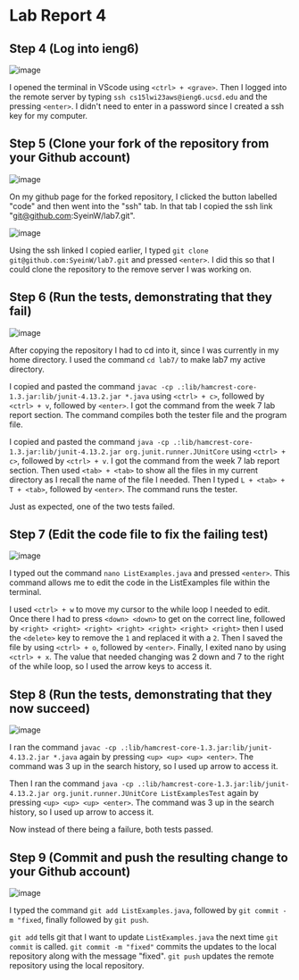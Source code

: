 # Lab Report 4

## Step 4 (Log into ieng6)
![image](https://user-images.githubusercontent.com/113940184/221774084-7ebe2f3c-8142-4145-9d11-d0b93079d68b.png)

I opened the terminal in VScode using `<ctrl> + <grave>`. Then I logged into the remote server by typing `ssh cs15lwi23aws@ieng6.ucsd.edu` and the pressing `<enter>`. I didn't need to enter in a password since I created a ssh key for my computer. 


## Step 5 (Clone your fork of the repository from your Github account)
![image](https://user-images.githubusercontent.com/113940184/221775444-83cc423d-b7a1-4bbf-8299-838eb81f2a5b.png)

On my github page for the forked repository, I clicked the button labelled "code" and then went into the "ssh" tab. In that tab I copied the ssh link "git@github.com:SyeinW/lab7.git". 

![image](https://user-images.githubusercontent.com/113940184/221774093-e1d36b88-528f-467c-ba8a-95c8acf3dc70.png)

Using the ssh linked I copied earlier, I typed `git clone git@github.com:SyeinW/lab7.git` and pressed `<enter>`. I did this so that I could clone the repository to the remove server I was working on. 


## Step 6 (Run the tests, demonstrating that they fail)
![image](https://user-images.githubusercontent.com/113940184/221774464-d0d0d81b-86ee-459f-8306-4468c22dd20a.png)

After copying the repository I had to cd into it, since I was currently in my home directory. I used the command `cd lab7/` to make lab7 my active directory. 

I copied and pasted the command `javac -cp .:lib/hamcrest-core-1.3.jar:lib/junit-4.13.2.jar *.java` using `<ctrl> + c>`, followed by `<ctrl> + v`, followed by `<enter>`. I got the command from the week 7 lab report section. The command compiles both the tester file and the program file.

I copied and pasted the command `java -cp .:lib/hamcrest-core-1.3.jar:lib/junit-4.13.2.jar org.junit.runner.JUnitCore` using `<ctrl> + c>`, followed by `<ctrl> + v`. I got the command from the week 7 lab report section. Then used `<tab> + <tab>` to show all the files in my current directory as I recall the name of the file I needed. Then I typed `L + <tab> + T + <tab>`, followed by `<enter>`. The command runs the tester. 

Just as expected, one of the two tests failed.


## Step 7 (Edit the code file to fix the failing test)
![image](https://user-images.githubusercontent.com/113940184/221776555-67f7796d-8d3d-43a0-abe5-0c8d40312d6d.png)

I typed out the command `nano ListExamples.java` and pressed `<enter>`. This command allows me to edit the code in the ListExamples file within the terminal. 

I used `<ctrl> + w` to move my cursor to the while loop I needed to edit. Once there I had to press `<down> <down>` to get on the correct line, followed by ```<right> <right> <right> <right> <right> <right> <right>``` then I used the `<delete>` key to remove the `1` and replaced it with a `2`. Then I saved the file by using ```<ctrl> + o```, followed by `<enter>`. Finally, I exited nano by using `<ctrl> + x`.
The value that needed changing was 2 down and 7 to the right of the while loop, so I used the arrow keys to access it.


## Step 8 (Run the tests, demonstrating that they now succeed)
![image](https://user-images.githubusercontent.com/113940184/221776664-5273a8cb-d1bf-425a-a254-c3f57497dec1.png)

I ran the command `javac -cp .:lib/hamcrest-core-1.3.jar:lib/junit-4.13.2.jar *.java` again by pressing `<up> <up> <up> <enter>`. The command was 3 up in the search history, so I used up arrow to access it.

Then I ran the command `java -cp .:lib/hamcrest-core-1.3.jar:lib/junit-4.13.2.jar org.junit.runner.JUnitCore ListExamplesTest` again by pressing ```<up> <up> <up> <enter>```. The command was 3 up in the search history, so I used up arrow to access it.

Now instead of there being a failure, both tests passed.


## Step 9 (Commit and push the resulting change to your Github account)
![image](https://user-images.githubusercontent.com/113940184/221777071-74872c3e-465a-4a76-9b8d-e7030c4027ae.png)

I typed the command `git add ListExamples.java`, followed by `git commit -m "fixed`, finally followed by `git push`.

`git add` tells git that I want to update `ListExamples.java` the next time `git commit` is called. `git commit -m "fixed"` commits the updates to the local repository along with the message "fixed". `git push` updates the remote repository using the local repository. 
